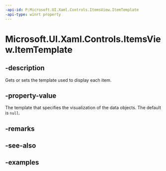 ```yaml
---
-api-id: P:Microsoft.UI.Xaml.Controls.ItemsView.ItemTemplate
-api-type: winrt property
---
```


# Microsoft.UI.Xaml.Controls.ItemsView.ItemTemplate

<!--
public Microsoft.UI.Xaml.IElementFactory ItemTemplate { get; set; }
-->


## -description

Gets or sets the template used to display each item.

## -property-value

The template that specifies the visualization of the data objects. The default is `null`.

## -remarks

## -see-also

## -examples


